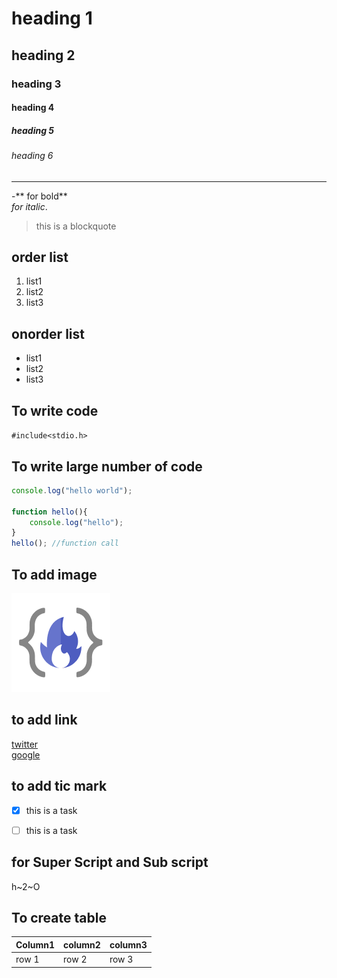 
# heading 1
## heading 2
### heading 3
#### heading 4
##### heading 5
###### heading 6
<!-- This is similar to html -->
<!-- This is a paragraph no need to use paragraph tag. -->
--- 
<!-- ---is used for horizontal line -->


<!-- ** .........** - for bold and *...* for italic -->
-** for bold** <br> *for italic*.

>this is a blockquote

order list
---
1. list1
2. list2
3. list3

onorder list
---
- list1
- list2
- list3

To write code
---
`#include<stdio.h>`


To write large number of code
---
```javascript
console.log("hello world");

function hello(){
    console.log("hello");
}
hello(); //function call
```

To add image
---
![logo.png](./image.png)
<!-- hear we can't change image size -->

to add link
---
[twitter](https://twitter.com) <br>
[google](https://google.com)


to add tic mark 
---
- [x] this is a task
<!--This symbol will show you a tic mark
 hear it showing X cause it is not a normal markdown sytax it is only work on Github. If you want to see in your preview you have install enhanced preview on VS code. -->
- [ ] this is a task
<!-- hear this is used to mark as untick  -->
<!-- same as the above you can only see it on github -->

for Super Script and Sub script
---
h~2~O
<!-- same as the above you can only see it on github or though enhanced preview -->

To create table
---
| Column1 | column2 | column3 |
| --- | --- | --- |
| row 1 | row 2 | row 3 |


